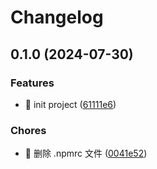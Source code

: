 # Changelog

## 0.1.0 (2024-07-30)


### Features

* 🎸 init project ([61111e6](https://github.com/l246804/easy-hookable/commit/61111e67d58603e28112e02db2463d0375e09e56))


### Chores

* 🤖 删除 .npmrc 文件 ([0041e52](https://github.com/l246804/easy-hookable/commit/0041e52f03e2ba984185acb7921694f1130e9067))
